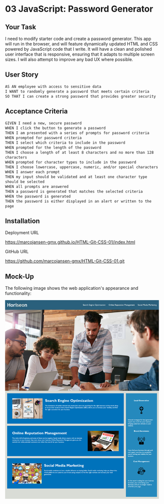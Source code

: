 # 03 JavaScript: Password Generator

## Your Task

I need to modify starter code and create a password generator. This app will run in the browser, and will feature dynamically updated HTML and CSS powered by JavaScript code that I write. It will have a clean and polished user interface that is responsive, ensuring that it adapts to multiple screen sizes. I will also attempt to improve any bad UX where possible.

## User Story

```
AS AN employee with access to sensitive data
I WANT to randomly generate a password that meets certain criteria
SO THAT I can create a strong password that provides greater security
```

## Acceptance Criteria

```
GIVEN I need a new, secure password
WHEN I click the button to generate a password
THEN I am presented with a series of prompts for password criteria
WHEN prompted for password criteria
THEN I select which criteria to include in the password
WHEN prompted for the length of the password
THEN I choose a length of at least 8 characters and no more than 128 characters
WHEN prompted for character types to include in the password
THEN I choose lowercase, uppercase, numeric, and/or special characters
WHEN I answer each prompt
THEN my input should be validated and at least one character type should be selected
WHEN all prompts are answered
THEN a password is generated that matches the selected criteria
WHEN the password is generated
THEN the password is either displayed in an alert or written to the page
```

## Installation

Deployment URL

https://marcojansen-gmx.github.io/HTML-Git-CSS-01/index.html

GitHub URL


https://github.com/marcojansen-gmx/HTML-Git-CSS-01.git
## Mock-Up

The following image shows the web application's appearance and functionality:

![password generator (layout)](https://github.com/marcojansen-gmx/HTML-Git-CSS-01/blob/main/blob/main/assets/01-html-css-git-homework-demo.png?raw=true)